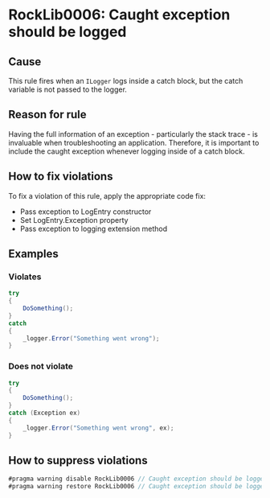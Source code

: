 # RockLib0006: Caught exception should be logged

## Cause

This rule fires when an `ILogger` logs inside a catch block, but the catch variable is not passed to the logger.

## Reason for rule

Having the full information of an exception - particularly the stack trace - is invaluable when troubleshooting an application. Therefore, it is important to include the caught exception whenever logging inside of a catch block.

## How to fix violations

To fix a violation of this rule, apply the appropriate code fix:

- Pass exception to LogEntry constructor
- Set LogEntry.Exception property
- Pass exception to logging extension method

## Examples

### Violates

```c#
try
{
    DoSomething();
}
catch
{
    _logger.Error("Something went wrong");
}
```

### Does not violate

```c#
try
{
    DoSomething();
}
catch (Exception ex)
{
    _logger.Error("Something went wrong", ex);
}
```

## How to suppress violations

```c#
#pragma warning disable RockLib0006 // Caught exception should be logged
#pragma warning restore RockLib0006 // Caught exception should be logged
```
